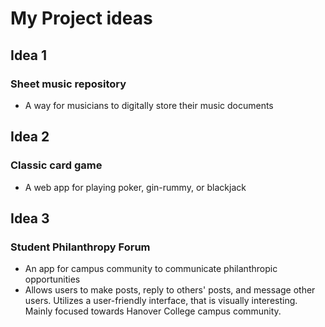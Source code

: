 # My Project ideas

## Idea 1 
### Sheet music repository
* A way for musicians to digitally store their music documents

## Idea 2 
### Classic card game
* A web app for playing poker, gin-rummy, or blackjack

## Idea 3
### Student Philanthropy Forum
* An app for campus community to communicate philanthropic opportunities
* Allows users to make posts, reply to others' posts, and message other users. Utilizes a user-friendly interface, that is visually interesting. Mainly focused towards Hanover College campus community.
